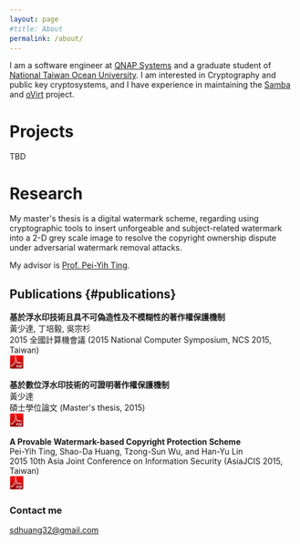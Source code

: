 ```yaml
---
layout: page
#title: About
permalink: /about/
---
```


I am a software engineer at [QNAP Systems](https://www.qnap.com/) and a graduate student of [National Taiwan Ocean University](https://www.ntou.edu.tw/). I am interested in Cryptography and public key cryptosystems, and I have experience in maintaining the [Samba](https://www.samba.org/) and [oVirt](https://www.ovirt.org/) project.

# Projects

TBD

# Research
My master's thesis is a digital watermark scheme, regarding using cryptographic tools to insert unforgeable and subject-related watermark into a 2-D grey scale image to resolve the copyright ownership dispute under adversarial watermark removal attacks.

My advisor is [Prof. Pei-Yih Ting](http://www.cs.ntou.edu.tw/cswp/index.php?name=people1-a&sid=8).

## Publications {#publications}
**基於浮水印技術且具不可偽造性及不模糊性的著作權保護機制**  
黃少達, 丁培毅, 吳宗杉  
2015 全國計算機會議 (2015 National Computer Symposium, NCS 2015, Taiwan)  
[<img src="/images/pdf.png" width="25">](/papers/NCS_2015_基於浮水印技術且具不可偽造性及不模糊性的著作權保護機制.pdf)

**基於數位浮水印技術的可證明著作權保護機制**  
黃少達  
碩士學位論文 (Master's thesis, 2015)  
[<img src="/images/pdf.png" width="25">](/papers/基於數位浮水印技術的可證明著作權保護機制.pdf)

**A Provable Watermark-based Copyright Protection Scheme**  
Pei-Yih Ting, Shao-Da Huang, Tzong-Sun Wu, and Han-Yu Lin  
2015 10th Asia Joint Conference on Information Security (AsiaJCIS 2015, Taiwan)  
[<img src="/images/pdf.png" width="25">](/papers/AsiaJCIS_2015_A_Provable_Watermark_based_Copyright_Protection_Scheme.pdf)

### Contact me

[sdhuang32@gmail.com](mailto:sdhuang32@gmail.com)
